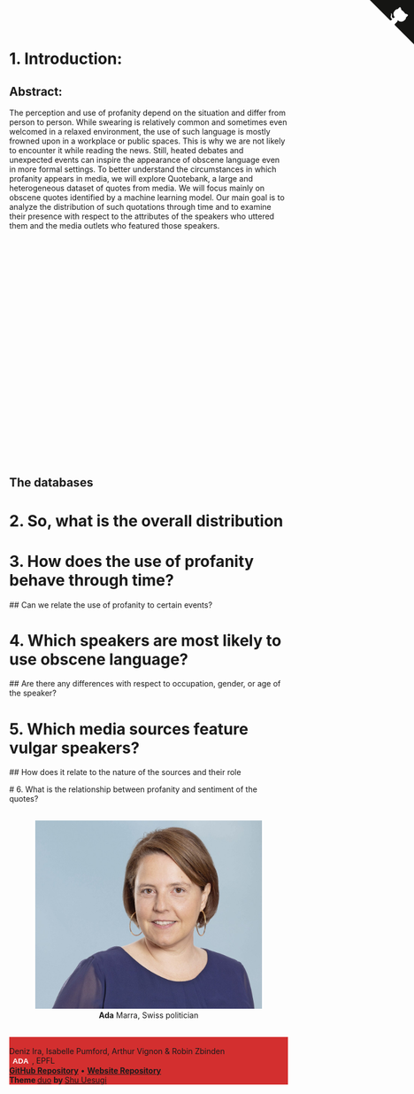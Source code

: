 # 1. Introduction:

## Abstract:
The perception and use of profanity depend on the situation and differ from person to person. While swearing is relatively common and sometimes even welcomed in a relaxed environment, the use of such language is mostly frowned upon in a workplace or public spaces. This is why we are not likely to encounter it while reading the news. Still, heated debates and unexpected events can inspire the appearance of obscene language even in more formal settings. To better understand the circumstances in which profanity appears in media, we will explore Quotebank, a large and heterogeneous dataset of quotes from media. We will focus mainly on obscene quotes identified by a machine learning model. Our main goal is to analyze the distribution of such quotations through time and to examine their presence with respect to the attributes of the speakers who uttered them and the media outlets who featured those speakers.

<div id="container" style="min-width: 310px; height: 400px; margin: auto"></div>

## The databases

# 2. So, what is the overall distribution 

# 3. How does the use of profanity behave through time? 
## Can we relate the use of profanity to certain events?

# 4. Which speakers are most likely to use obscene language?
## Are there any differences with respect to occupation, gender, or age of the speaker?

# 5. Which media sources feature vulgar speakers?
## How does it relate to the nature of the sources and their role

# 6. What is the relationship between profanity and sentiment of the quotes?


<div id="adaImage" align="center">
    <br>
    <img src="static/images/Ada_Marra.jpg" height="340" width="410">
    <br>
    <b>Ada</b> Marra, Swiss politician
</div>


<br>
<footer style="background-color: #d32f2f">
    <div class="container">
        <div class="row ">
            <div class="col text-white text-center">
                <p>
                    <br>
                    Deniz Ira, Isabelle Pumford, Arthur Vignon & Robin Zbinden
                    <br>
                    <button id="ada"><b>ADA</b></button>, EPFL
                    <br>
                    <a href="https://github.com/ArthurVignon/ADA_project_RADI"><b>GitHub Repository</b></a>
                    •
                    <a href="https://github.com/alcarinn/alcarinn.github.io"> <b> Website Repository </b> </a>
                    <br>
                    <b>Theme </b>
                    <a href="https://github.com/chibicode/duo">duo</a>
                    <b>by </b>
                    <a href="https://github.com/chibicode">Shu Uesugi</a>
                    <br>
                </p>
            </div>
        </div>
    </div>
</footer>




<a href="https://github.com/ArthurVignon/ADA_project_RADI" class="github-corner"><svg width="80" height="80" viewBox="0 0 250 250" style="fill:#151513; color:#fff; position: absolute; top: 0; border: 0; right: 0;">
        <path d="M0,0 L115,115 L130,115 L142,142 L250,250 L250,0 Z"></path>
        <path d="M128.3,109.0 C113.8,99.7 119.0,89.6 119.0,89.6 C122.0,82.7 120.5,78.6 120.5,78.6 C119.2,72.0 123.4,76.3 123.4,76.3 C127.3,80.9 125.5,87.3 125.5,87.3 C122.9,97.6 130.6,101.9 134.4,103.2" fill="currentColor"
            style="transform-origin: 130px 106px;" class="octo-arm"></path>
        <path
            d="M115.0,115.0 C114.9,115.1 118.7,116.5 119.8,115.4 L133.7,101.6 C136.9,99.2 139.9,98.4 142.2,98.6 C133.8,88.0 127.5,74.4 143.8,58.0 C148.5,53.4 154.0,51.2 159.7,51.0 C160.3,49.4 163.2,43.6 171.4,40.1 C171.4,40.1 176.1,42.5 178.8,56.2 C183.1,58.6 187.2,61.8 190.9,65.4 C194.5,69.0 197.7,73.2 200.1,77.6 C213.8,80.2 216.3,84.9 216.3,84.9 C212.7,93.1 206.9,96.0 205.4,96.6 C205.1,102.4 203.0,107.8 198.3,112.5 C181.9,128.9 168.3,122.5 157.7,114.1 C157.9,116.9 156.7,120.9 152.7,124.9 L141.0,136.5 C139.8,137.7 141.6,141.9 141.8,141.8 Z"
            fill="currentColor" class="octo-body"></path>
    </svg></a>
<style>
    .github-corner:hover .octo-arm {
        animation: octocat-wave 560ms ease-in-out
    }

    @keyframes octocat-wave {

        0%,
        100% {
            transform: rotate(0)
        }

        20%,
        60% {
            transform: rotate(-25deg)
        }

        40%,
        80% {
            transform: rotate(10deg)
        }
    }

    @media (max-width:500px) {
        .github-corner:hover .octo-arm {
            animation: none
        }

        .github-corner .octo-arm {
            animation: octocat-wave 560ms ease-in-out
        }
    }

    #ada { background:none;border:none;color:white }
</style>

